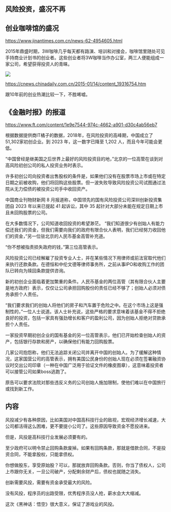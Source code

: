 ## 风险投资，盛况不再

## 创业咖啡馆的盛况

https://www.jinantimes.com.cn/news-62-4954605.html

2015年鼎盛时期，3W咖啡几乎每天都有路演、培训和对接会，咖啡馆里随处可见手持商业计划书的创业者。这些创业者将3W咖啡当作办公室，两三人便能组成一家公司，希望获得投资人的青睐。

![](https://cnews.chinadaily.com.cn/img/attachement/jpg/site1/20150114/a41f726719b216203e4b50.jpg)

https://cnews.chinadaily.com.cn/2015-01/14/content_19316754.htm

跟10年前的创业热潮比较一下，不胜唏嘘。

## 《金融时报》的报道

https://www.ft.com/content/1e9e7544-974c-4662-a901-d30c4ab56eb7

根据数据提供商IT橘子的数据，2018年，在风险投资的高峰期，中国成立了51,302家初创企业。到 2023 年，这一数字已降至 1,202 人，而且今年可能会更低。

“中国曾经是继美国之后世界上最好的风险投资目的地，”北京的一位高管在谈到对高风险初创公司的私人投资业务时表示。

许多初创公司向投资者出售股权的条件是，如果他们没有在股票市场上市或在特定日期之前被收购，他们将回购这些股票。但一波失败导致风险投资公司试图通过法院从无力偿债的被投资公司手中收回资产。

中国商业刊物财新网 8 月报道称，中国领先的国有风险投资公司深圳创新投资集团自 2023 年以来已提起 41 起诉讼，其中 35 起针对大部分未能在规定日期上市且未回购股票的公司。

在大多数情况下，公司知道收回投资的希望渺茫。 “我们知道很少有创始人有能力偿还我们的资金，但我们需要向我们的政府有限合伙人表明，我们已经努力收回他们的资金，”另一位驻北京的人民币基金高管补充道。

“你不想被指责损失政府的钱，”第三位高管表示。

风险投资公司已经解雇了投资专业人士，并在某些情况下用律师或前法官取代他们来执行还款条款。在德恒和中伦文德等律师事务所，之前从事IPO和收购工作的团队已转向为赎回条款提供咨询。

新的初创企业面临着更加繁重的条件。人民币基金的两位高管（其有限合伙人主要是地方政府）表示，仅仅让公司承担回购股份的责任已经不够了；创始人必须对债务承担个人责任。

“我们要求我们的创始人将他们的房子和汽车置于危险之中。在这个市场上这是强制性的，”一位人士说道。该人士补充说，这些严格的要求意味着该基金不得不拒绝良好的投资，包括一家具有强劲增长和客户的盈利公司，因为创始人拒绝对贷款承担个人责任。

一家投资早期初创企业的国有基金的另一位高管表示，他们已开始检查创始人的资产，包括银行存款和房产，以确保他们有能力回购股票。

几家公司抱怨称，他们无法追踪关闭公司并离开中国的创始人。为了缓解这种情况，这家国营公司的高管表示，拥有美国公民身份的创始人现在必须在签署融资协议时交出公司印章（一种在中国广泛用于验证文件的橡皮图章），这意味着投资者可以接管公司如果boss逃跑了。

原告可以要求法院对那些违反义务的公司创始人施加限制，使他们难以在中国旅行或找到新工作。

## 内容

风投减少有各种原因，比如美国对中国高科技行业的敌视，宏观经济增长减速，大公司都活得这么困难，更不要提小公司了。这些原因导致资金不愿投进来。

但是，风投是高科技行业发展必须要有的。

至少政府可以明令禁止回购条款废掉。如果有回购条款，那就是借款合同，不是投资合同，不能拿股权，只能拿债权。

你想做股东，享受原始股？可以，那就放弃回购条款。否则，你当了债权人，公司上市跟你无关，一旦公司破产，分配剩余财产后，债权也就随之消失。

创新需要风投，需要有资金承受最大的风险。

没有风投，程序员的出路受限，优秀程序员没人抢，薪水会大大缩减。

这次《黑神话：悟空》很大意义，保证了游戏业的风投。